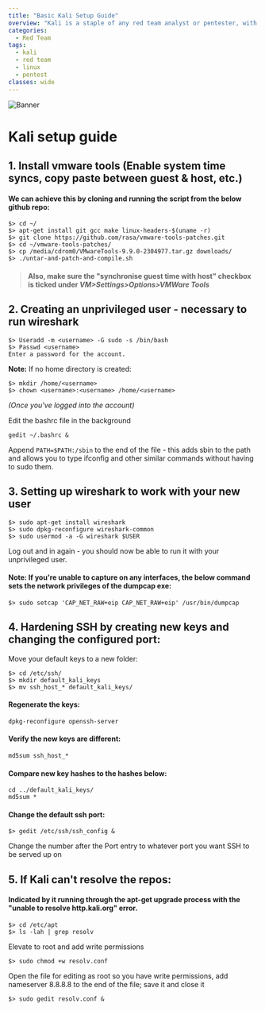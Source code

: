 ```yaml
---
title: "Basic Kali Setup Guide"
overview: "Kali is a staple of any red team analyst or pentester, with a huge range of tools that will see you through nearly any engagement. Here are a few of the basic setup steps I use when building a new image."
categories:
  - Red Team
tags:
  - kali 
  - red team
  - linux
  - pentest
classes: wide
---
```


![Banner](https://opalsec.github.io/assets/images/KaliSetupNotes/KaliBanner.png)

# Kali setup guide

## 1. Install vmware tools (Enable system time syncs, copy paste between guest & host, etc.)

#### We can achieve this by cloning and running the script from the below github repo:

```
$> cd ~/
$> apt-get install git gcc make linux-headers-$(uname -r)
$> git clone https://github.com/rasa/vmware-tools-patches.git
$> cd ~/vmware-tools-patches/
$> cp /media/cdrom0/VMwareTools-9.9.0-2304977.tar.gz downloads/
$> ./untar-and-patch-and-compile.sh
```

> #### **Also, make sure the "synchronise guest time with host" checkbox is ticked under** _VM>Settings>Options>VMWare Tools_

## 2. Creating an unprivileged user - necessary to run wireshark

```
$> Useradd -m <username> -G sudo -s /bin/bash
$> Passwd <username>     
Enter a password for the account.
```

**Note:** If no home directory is created:
```
$> mkdir /home/<username>
$> chown <username>:<username> /home/<username>
```

_(Once you've logged into the account)_

Edit the bashrc file in the background

`gedit ~/.bashrc &`

Append `PATH=$PATH:/sbin` to the end of the file - this adds sbin to the path and allows you to type ifconfig and other similar commands without having to sudo them.

## 3. Setting up wireshark to work with your new user

```
$> sudo apt-get install wireshark
$> sudo dpkg-reconfigure wireshark-common
$> sudo usermod -a -G wireshark $USER
```

Log out and in again - you should now be able to run it with your unprivileged user.

#### **Note:** If you're unable to capture on any interfaces, the below command sets the network privileges of the dumpcap exe:
`$> sudo setcap 'CAP_NET_RAW+eip CAP_NET_RAW+eip' /usr/bin/dumpcap`

## 4. Hardening SSH by creating new keys and changing the configured port:

Move your default keys to a new folder:

```
$> cd /etc/ssh/
$> mkdir default_kali_keys
$> mv ssh_host_* default_kali_keys/
```

#### Regenerate the keys:

`dpkg-reconfigure openssh-server`

#### Verify the new keys are different:

`md5sum ssh_host_*` 

#### Compare new key hashes to the hashes below:

```
cd ../default_kali_keys/
md5sum *
```

#### Change the default ssh port:

`$> gedit /etc/ssh/ssh_config &`

Change the number after the Port entry to whatever port you want SSH to be served up on

## 5. If Kali can't resolve the repos:

#### Indicated by it running through the apt-get upgrade process with the "unable to resolve http.kali.org" error.

```
$> cd /etc/apt
$> ls -lah | grep resolv
```
Elevate to root and add write permissions

`$> sudo chmod +w resolv.conf`

Open the file for editing as root so you have write permissions, add nameserver 8.8.8.8 to the end of the file; save it and close it

`$> sudo gedit resolv.conf &`
